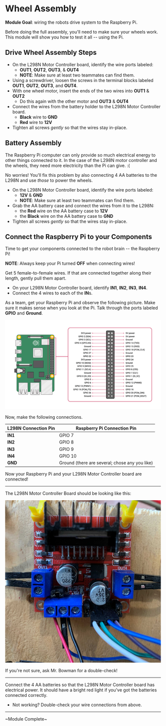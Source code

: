 # Wheel Assembly

**Module Goal**: wiring the robots drive system to the Raspberry Pi.

Before doing the full assembly, you'll need to make sure your wheels work. This module will show you how to test it all -- using the Pi.

## Drive Wheel Assembly Steps

* On the L298N Motor Controller board, identify the wire ports labeled:
  * **OUT1**, **OUT2**, **OUT3**, & **OUT4**
  * **NOTE**: Make sure at least two teammates can find them.
* Using a screwdriver, loosen the screws in the terminal blocks labeled **OUT1**, **OUT2**, **OUT3**, and **OUT4**.
* With one wheel motor, insert the ends of the two wires into **OUT1** & **OUT2**
  * Do this again with the other motor and **OUT3** & **OUT4**
* Connect the wires from the battery holder to the L298N Motor Controller board.
  * **Black** wire to **GND**
  * **Red** wire to **12V**
* Tighten all screws _gently_ so that the wires stay in-place.

## Battery Assembly

The Raspberry Pi computer can only provide so much electrical energy to other things connected to it. In the case of the L298N motor controller and the wheels, they need more electricity than the Pi can give. :( 

No worries! You'll fix this problem by also connecting 4 AA batteries to the L298N and use _those_ to power the wheels.

* On the L298N Motor Controller board, identify the wire ports labeled:
  * **12V** & **GND**
  * **NOTE**: Make sure at least two teammates can find them.
* Grab the AA battery case and connect the wires from it to the L298N:
  * the **Red** wire on the AA battery case to **12V**
  * the **Black** wire on the AA battery case to **GND**
* Tighten all screws _gently_ so that the wires stay in-place.

## Connect the Raspberry Pi to your Components

Time to get your components connected to the robot brain -- the Raspberry Pi!

**NOTE**: Always keep your Pi turned **OFF** when connecting wires!

Get 5 female-to-female wires. If that are connected together along their length, gently pull them apart.

* On your L298N Motor Controller board, identify **IN1**, **IN2**, **IN3**, **IN4**.
* Connect the 4 wires to each of the **IN**s.

As a team, get your Raspberry Pi and observe the following picture. Make sure it makes sense when you look at the Pi. Talk through the ports labeled **GPIO** and **Ground**.

![](pics/rpi4_pinout.png)

Now, make the following connections.

| L298N Connection Pin | Raspberry Pi Connection Pin |
| --- | ---- |
| **IN1** | GPIO 7|
| **IN2** | GPIO 8|
| **IN3** | GPIO 9|
| **IN4** | GPIO 10|
| **GND** | Ground (there are several; chose any you like) |

Now your Raspberry Pi and your L298N Motor Controller board are connected!

---

The L298N Motor Controller Board should be looking like this:

![](pics/l298n_close_up_small.jpg)

If you're not sure, ask Mr. Bowman for a double-check!

---

Connect the 4 AA batteries so that the L298N Motor Controller board has electrical power. It should have a bright red light if you've got the batteries connected correctly.

* Not working? Double-check your wire connections from above.

---

~Module Complete~
